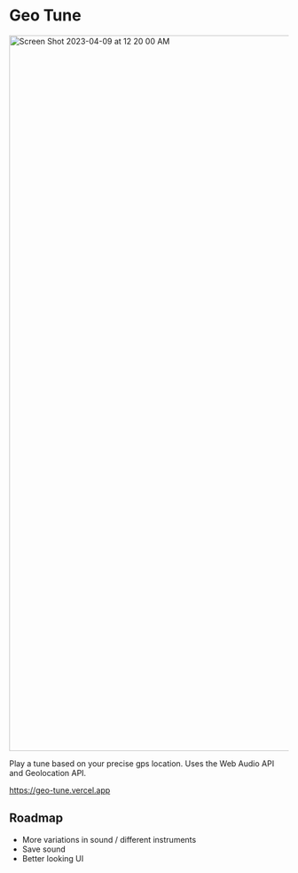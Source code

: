 # Geo Tune

<img width="1288" alt="Screen Shot 2023-04-09 at 12 20 00 AM" src="https://user-images.githubusercontent.com/32600047/230729240-608a8cf5-c105-4ebd-876e-31da9e9b6317.png">


Play a tune based on your precise gps location. Uses the Web Audio API and Geolocation API.

https://geo-tune.vercel.app

## Roadmap
- More variations in sound / different instruments
- Save sound
- Better looking UI



